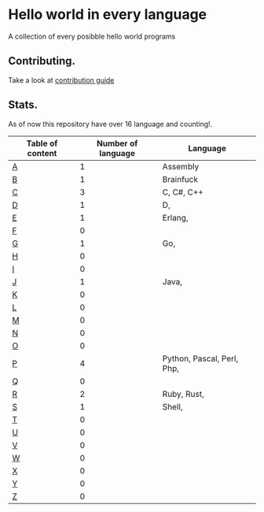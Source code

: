 # Hello world in every language

A collection of every posibble hello world programs

## Contributing.

Take a look at [contribution guide](https://github.com/centopw/helloworld/blob/master/CONTRIBUTING.md)

## Stats.

As of now this repository have over 16 language and counting!.

| Table of content   |Number of language   | Language
| -------------------|---------------------|----------------
| [A][A]             | 1 | Assembly
| [B][B]             | 1 | Brainfuck
| [C][C]             | 3 | C, C#, C++
| [D][D]             | 1 | D,
| [E][E]             | 1 | Erlang,
| [F][F]             | 0 | 
| [G][G]             | 1 | Go, 
| [H][H]             | 0 |  
| [I][I]             | 0 |  
| [J][J]             | 1 | Java, 
| [K][K]             | 0 |  
| [L][L]             | 0 |  
| [M][M]             | 0 |  
| [N][N]             | 0 |  
| [O][O]             | 0 |  
| [P][P]             | 4 | Python, Pascal, Perl, Php,  
| [Q][Q]             | 0 |  
| [R][R]             | 2 | Ruby, Rust, 
| [S][S]             | 1 | Shell, 
| [T][T]             | 0 |  
| [U][U]             | 0 |  
| [V][V]             | 0 |  
| [W][W]             | 0 |  
| [X][X]             | 0 |  
| [Y][Y]             | 0 |  
| [Z][Z]             | 0 |  




[A]: https://github.com/centopw/helloworld/tree/master/Code/A
[B]: https://github.com/centopw/helloworld/tree/master/Code/B
[C]: https://github.com/centopw/helloworld/tree/master/Code/C
[D]: https://github.com/centopw/helloworld/tree/master/Code/D
[E]: https://github.com/centopw/helloworld/tree/master/Code/E
[F]: https://github.com/centopw/helloworld/tree/master/Code/F
[G]: https://github.com/centopw/helloworld/tree/master/Code/G
[H]: https://github.com/centopw/helloworld/tree/master/Code/H
[I]: https://github.com/centopw/helloworld/tree/master/Code/I
[J]: https://github.com/centopw/helloworld/tree/master/Code/J
[K]: https://github.com/centopw/helloworld/tree/master/Code/K
[L]: https://github.com/centopw/helloworld/tree/master/Code/L
[M]: https://github.com/centopw/helloworld/tree/master/Code/M
[N]: https://github.com/centopw/helloworld/tree/master/Code/N
[O]: https://github.com/centopw/helloworld/tree/master/Code/O
[P]: https://github.com/centopw/helloworld/tree/master/Code/P
[Q]: https://github.com/centopw/helloworld/tree/master/Code/Q
[R]: https://github.com/centopw/helloworld/tree/master/Code/R
[S]: https://github.com/centopw/helloworld/tree/master/Code/S
[T]: https://github.com/centopw/helloworld/tree/master/Code/T
[U]: https://github.com/centopw/helloworld/tree/master/Code/U
[V]: https://github.com/centopw/helloworld/tree/master/Code/V
[W]: https://github.com/centopw/helloworld/tree/master/Code/W
[X]: https://github.com/centopw/helloworld/tree/master/Code/X
[Y]: https://github.com/centopw/helloworld/tree/master/Code/Y
[Z]: https://github.com/centopw/helloworld/tree/master/Code/Z

